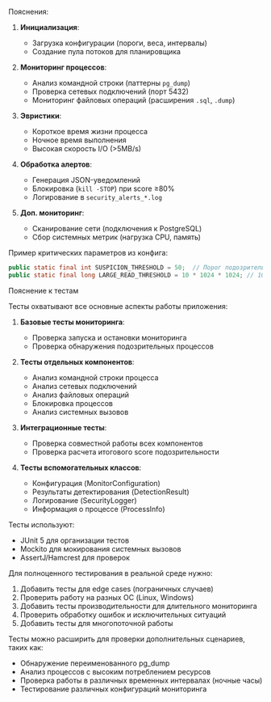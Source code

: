 Пояснения:
1. **Инициализация**:
   - Загрузка конфигурации (пороги, веса, интервалы)
   - Создание пула потоков для планировщика

2. **Мониторинг процессов**:
   - Анализ командной строки (паттерны `pg_dump`)
   - Проверка сетевых подключений (порт 5432)
   - Мониторинг файловых операций (расширения `.sql`, `.dump`)

3. **Эвристики**:
   - Короткое время жизни процесса
   - Ночное время выполнения
   - Высокая скорость I/O (>5MB/s)

4. **Обработка алертов**:
   - Генерация JSON-уведомлений
   - Блокировка (`kill -STOP`) при score ≥80%
   - Логирование в `security_alerts_*.log`

5. **Доп. мониторинг**:
   - Сканирование сети (подключения к PostgreSQL)
   - Сбор системных метрик (нагрузка CPU, память)

Пример критических параметров из конфига:
```java
public static final int SUSPICION_THRESHOLD = 50;  // Порог подозрительности
public static final long LARGE_READ_THRESHOLD = 10 * 1024 * 1024; // 10MB
```



Пояснение к тестам

Тесты охватывают все основные аспекты работы приложения:

1. **Базовые тесты мониторинга**:
   - Проверка запуска и остановки мониторинга
   - Проверка обнаружения подозрительных процессов

2. **Тесты отдельных компонентов**:
   - Анализ командной строки процесса
   - Анализ сетевых подключений
   - Анализ файловых операций
   - Блокировка процессов
   - Анализ системных вызовов

3. **Интеграционные тесты**:
   - Проверка совместной работы всех компонентов
   - Проверка расчета итогового score подозрительности

4. **Тесты вспомогательных классов**:
   - Конфигурация (MonitorConfiguration)
   - Результаты детектирования (DetectionResult)
   - Логирование (SecurityLogger)
   - Информация о процессе (ProcessInfo)

Тесты используют:
- JUnit 5 для организации тестов
- Mockito для мокирования системных вызовов
- AssertJ/Hamcrest для проверок

Для полноценного тестирования в реальной среде нужно:
1. Добавить тесты для edge cases (пограничных случаев)
2. Проверить работу на разных ОС (Linux, Windows)
3. Добавить тесты производительности для длительного мониторинга
4. Проверить обработку ошибок и исключительных ситуаций
5. Добавить тесты для многопоточной работы

Тесты можно расширить для проверки дополнительных сценариев, таких как:
- Обнаружение переименованного pg_dump
- Анализ процессов с высоким потреблением ресурсов
- Проверка работы в различных временных интервалах (ночные часы)
- Тестирование различных конфигураций мониторинга
